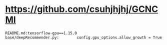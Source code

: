 # https://github.com/csuhjhjhj/GCNCMI

```console
README.md:tensorflow-gpu==1.15.0
base/deepRecommender.py:        config.gpu_options.allow_growth = True

```
